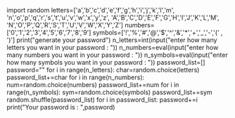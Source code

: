 import random
letters=['a','b','c','d','e','f','g','h','i','j','k','l','m',
         'n','o','p','q','r','s','t','u','v','w','x','y','z',
         'A','B','C','D','E','F','G','H','I','J','K','L','M',
         'N','O','P','Q','R','S','T','U','V','W','X','Y','Z']
numbers=['0','1','2','3','4','5','6','7','8','9']
symbols=['!','%','#','@','$','^','&','*','+','_','-','(' , ')']
print("generate your password")
n_letters=int(input("enter how many letters you want in your password : "))
n_numbers=eval(input("enter how many numbers you want in your password : "))
n_symbols=eval(input("enter how many symbols you want in your password : "))
password_list=[]
password=""
for i in range(n_letters):
    char=random.choice(letters)
    password_list+=char
for i in range(n_numbers):
    num=random.choice(numbers)
    password_list+=num
for i in range(n_symbols):
    sym=random.choice(symbols)
    password_list+=sym
random.shuffle(password_list)
for i in password_list:
    password+=i
print("Your password is : ",password)
